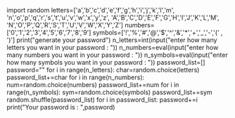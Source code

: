 import random
letters=['a','b','c','d','e','f','g','h','i','j','k','l','m',
         'n','o','p','q','r','s','t','u','v','w','x','y','z',
         'A','B','C','D','E','F','G','H','I','J','K','L','M',
         'N','O','P','Q','R','S','T','U','V','W','X','Y','Z']
numbers=['0','1','2','3','4','5','6','7','8','9']
symbols=['!','%','#','@','$','^','&','*','+','_','-','(' , ')']
print("generate your password")
n_letters=int(input("enter how many letters you want in your password : "))
n_numbers=eval(input("enter how many numbers you want in your password : "))
n_symbols=eval(input("enter how many symbols you want in your password : "))
password_list=[]
password=""
for i in range(n_letters):
    char=random.choice(letters)
    password_list+=char
for i in range(n_numbers):
    num=random.choice(numbers)
    password_list+=num
for i in range(n_symbols):
    sym=random.choice(symbols)
    password_list+=sym
random.shuffle(password_list)
for i in password_list:
    password+=i
print("Your password is : ",password)
